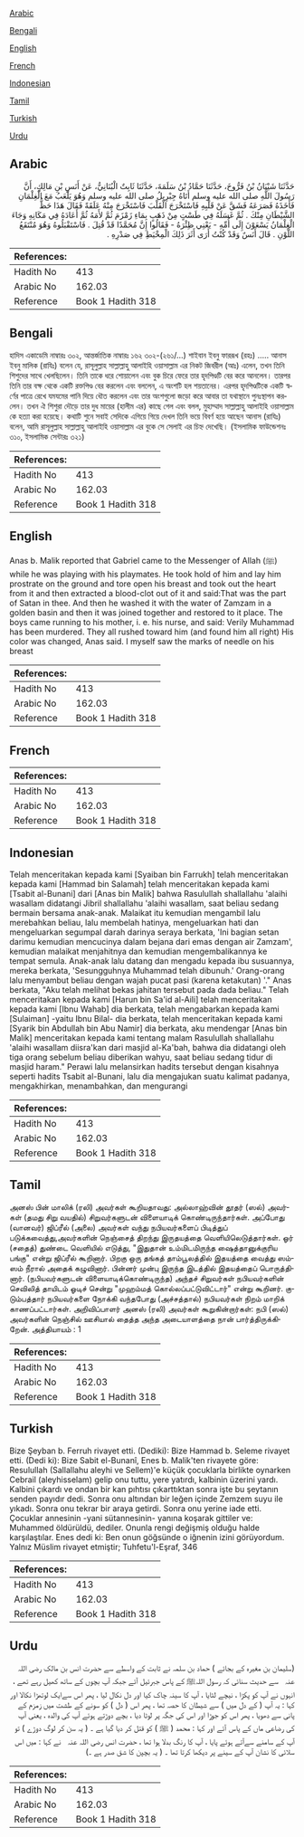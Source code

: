 [Arabic](#arabic)

[Bengali](#bengali)

[English](#english)

[French](#french)

[Indonesian](#indonesian)

[Tamil](#tamil)

[Turkish](#turkish)

[Urdu](#urdu)

## Arabic


<div dir="rtl" lang="ar" style={{fontSize:'larger',backgroundColor:'#f8f9fa',padding:20}}>
حَدَّثَنَا شَيْبَانُ بْنُ فَرُّوخَ، حَدَّثَنَا حَمَّادُ بْنُ سَلَمَةَ، حَدَّثَنَا ثَابِتٌ الْبُنَانِيُّ، عَنْ أَنَسِ بْنِ مَالِكٍ، أَنَّ رَسُولَ اللَّهِ صلى الله عليه وسلم أَتَاهُ جِبْرِيلُ صلى الله عليه وسلم وَهُوَ يَلْعَبُ مَعَ الْغِلْمَانِ فَأَخَذَهُ فَصَرَعَهُ فَشَقَّ عَنْ قَلْبِهِ فَاسْتَخْرَجَ الْقَلْبَ فَاسْتَخْرَجَ مِنْهُ عَلَقَةً فَقَالَ هَذَا حَظُّ الشَّيْطَانِ مِنْكَ ‏.‏ ثُمَّ غَسَلَهُ فِي طَسْتٍ مِنْ ذَهَبٍ بِمَاءِ زَمْزَمَ ثُمَّ لأَمَهُ ثُمَّ أَعَادَهُ فِي مَكَانِهِ وَجَاءَ الْغِلْمَانُ يَسْعَوْنَ إِلَى أُمِّهِ - يَعْنِي ظِئْرَهُ - فَقَالُوا إِنَّ مُحَمَّدًا قَدْ قُتِلَ ‏.‏ فَاسْتَقْبَلُوهُ وَهُوَ مُنْتَقَعُ اللَّوْنِ ‏.‏ قَالَ أَنَسٌ وَقَدْ كُنْتُ أَرَى أَثَرَ ذَلِكَ الْمِخْيَطِ فِي صَدْرِهِ ‏.‏
</div>
<div style={{backgroundColor:'#f8f9fa',padding:20, marginBottom: 10}}><table> <thead> <tr> <th>References:</th> <th></th> </tr> </thead> <tbody><tr><td>Hadith No</td><td>413</td></tr><tr><td>Arabic No</td><td>162.03</td></tr><tr><td>Reference</td><td>Book 1 Hadith 318</td></tr></tbody></table></div>

## Bengali


<div dir="ltr" lang="bn" style={{fontSize:'larger',backgroundColor:'#f8f9fa',padding:20}}>
হাদিস একাডেমি নাম্বারঃ ৩০২, আন্তর্জাতিক নাম্বারঃ ১৬২ ৩০২-(২৬১/...) শাইবান ইবনু ফাররূখ (রহঃ) ..... আনাস ইবনু মালিক (রাযিঃ) বলেন যে, রাসূলুল্লাহ সাল্লাল্লাহু আলাইহি ওয়াসাল্লাম এর নিকট জিবরীল (আঃ) এলেন, তখন তিনি শিশুদের সাথে খেলছিলেন। তিনি তাকে ধরে শোয়ালেন এবং বুক চিরে ফেরে তার হৃদপিণ্ডটি বের করে আনলেন। তারপর তিনি তার বক্ষ থেকে একটি রক্তপিণ্ড বের করলেন এবং বললেন, এ অংশটি হল শয়তানের। এরপর হৃদপিণ্ডটিকে একটি স্বর্ণের পাত্রে রেখে যমযমের পানি দিয়ে ধৌত করলেন এবং তার অংশগুলো জড়ো করে আবার তা যথাস্থানে পুনঃস্থাপন করলেন। তখন ঐ শিশুরা দৌড়ে তার দুধ মায়ের (হালীম এর) কাছে গেল এবং বলল, মুহাম্মাদ সাল্লাল্লাহু আলাইহি ওয়াসাল্লাম কে হত্যা করা হয়েছে। কথাটি শুনে সবাই সেদিকে এগিয়ে গিয়ে দেখল তিনি ভয়ে বিবর্ণ হয়ে আছেন আনাস (রাযিঃ) বলেন, আমি রাসূলুল্লাহ সাল্লাল্লাহু আলাইহি ওয়াসাল্লাম এর বুকে সে সেলাই এর চিহ্ন দেখেছি। (ইসলামিক ফাউন্ডেশনঃ ৩১০, ইসলামিক সেন্টারঃ ৩২১)
</div>
<div style={{backgroundColor:'#f8f9fa',padding:20, marginBottom: 10}}><table> <thead> <tr> <th>References:</th> <th></th> </tr> </thead> <tbody><tr><td>Hadith No</td><td>413</td></tr><tr><td>Arabic No</td><td>162.03</td></tr><tr><td>Reference</td><td>Book 1 Hadith 318</td></tr></tbody></table></div>

## English


<div dir="ltr" lang="en" style={{fontSize:'larger',backgroundColor:'#f8f9fa',padding:20}}>
Anas b. Malik reported that Gabriel came to the Messenger of Allah (ﷺ) while he was playing with his playmates. He took hold of him and lay him prostrate on the ground and tore open his breast and took out the heart from it and then extracted a blood-clot out of it and said:That was the part of Satan in thee. And then he washed it with the water of Zamzam in a golden basin and then it was joined together and restored to it place. The boys came running to his mother, i. e. his nurse, and said: Verily Muhammad has been murdered. They all rushed toward him (and found him all right) His color was changed, Anas said. I myself saw the marks of needle on his breast
</div>
<div style={{backgroundColor:'#f8f9fa',padding:20, marginBottom: 10}}><table> <thead> <tr> <th>References:</th> <th></th> </tr> </thead> <tbody><tr><td>Hadith No</td><td>413</td></tr><tr><td>Arabic No</td><td>162.03</td></tr><tr><td>Reference</td><td>Book 1 Hadith 318</td></tr></tbody></table></div>

## French


<div dir="ltr" lang="fr" style={{fontSize:'larger',backgroundColor:'#f8f9fa',padding:20}}>

</div>
<div style={{backgroundColor:'#f8f9fa',padding:20, marginBottom: 10}}><table> <thead> <tr> <th>References:</th> <th></th> </tr> </thead> <tbody><tr><td>Hadith No</td><td>413</td></tr><tr><td>Arabic No</td><td>162.03</td></tr><tr><td>Reference</td><td>Book 1 Hadith 318</td></tr></tbody></table></div>

## Indonesian


<div dir="ltr" lang="id" style={{fontSize:'larger',backgroundColor:'#f8f9fa',padding:20}}>
Telah menceritakan kepada kami [Syaiban bin Farrukh] telah menceritakan kepada kami [Hammad bin Salamah] telah menceritakan kepada kami [Tsabit al-Bunani] dari [Anas bin Malik] bahwa Rasulullah shallallahu 'alaihi wasallam didatangi Jibril shallallahu 'alaihi wasallam, saat beliau sedang bermain bersama anak-anak. Malaikat itu kemudian mengambil lalu merebahkan beliau, lalu membelah hatinya, mengeluarkan hati dan mengeluarkan segumpal darah darinya seraya berkata, 'Ini bagian setan darimu kemudian mencucinya dalam bejana dari emas dengan air Zamzam', kemudian malaikat menjahitnya dan kemudian mengembalikannya ke tempat semula. Anak-anak lalu datang dan mengadu kepada ibu susuannya, mereka berkata, 'Sesungguhnya Muhammad telah dibunuh.' Orang-orang lalu menyambut beliau dengan wajah pucat pasi (karena ketakutan) '." Anas berkata, "Aku telah melihat bekas jahitan tersebut pada dada beliau." Telah menceritakan kepada kami [Harun bin Sa'id al-Aili] telah menceritakan kepada kami [Ibnu Wahab] dia berkata, telah mengabarkan kepada kami [Sulaiman] -yaitu Ibnu Bilal- dia berkata, telah menceritakan kepada kami [Syarik bin Abdullah bin Abu Namir] dia berkata, aku mendengar [Anas bin Malik] menceritakan kepada kami tentang malam Rasulullah shallallahu 'alaihi wasallam diisra'kan dari masjid al-Ka'bah, bahwa dia didatangi oleh tiga orang sebelum beliau diberikan wahyu, saat beliau sedang tidur di masjid haram." Perawi lalu melansirkan hadits tersebut dengan kisahnya seperti hadits Tsabit al-Bunani, lalu dia mengajukan suatu kalimat padanya, mengakhirkan, menambahkan, dan mengurangi
</div>
<div style={{backgroundColor:'#f8f9fa',padding:20, marginBottom: 10}}><table> <thead> <tr> <th>References:</th> <th></th> </tr> </thead> <tbody><tr><td>Hadith No</td><td>413</td></tr><tr><td>Arabic No</td><td>162.03</td></tr><tr><td>Reference</td><td>Book 1 Hadith 318</td></tr></tbody></table></div>

## Tamil


<div dir="ltr" lang="ta" style={{fontSize:'larger',backgroundColor:'#f8f9fa',padding:20}}>
அனஸ் பின் மாலிக் (ரலி) அவர்கள் கூறியதாவது: அல்லாஹ்வின் தூதர் (ஸல்) அவர்கள் (தமது சிறு வயதில்) சிறுவர்களுடன் விளையாடிக் கொண்டிருந்தார்கள். அப்போது (வானவர்) ஜிப்ரீல் (அலை) அவர்கள் வந்து நபியவர்களைப் பிடித்துப் படுக்கவைத்து,அவர்களின் நெஞ்சைத் திறந்து இருதயத்தை வெளியிலெடுத்தார்கள். ஓர் (சதைத்) துண்டை வெளியில் எடுத்து, "இதுதான் உம்மிடமிருந்த ஷைத்தானுக்குரிய பங்கு" என்று ஜிப்ரீல் கூறினார். பிறகு ஒரு தங்கத் தாம்பூலத்தில் இதயத்தை வைத்து ஸம்ஸம் நீரால் அதைக் கழுவினார். பின்னர் முன்பு இருந்த இடத்தில் இதயத்தைப் பொருத்தினார். (நபியவர்களுடன் விளையாடிக்கொண்டிருந்த) அந்தச் சிறுவர்கள் நபியவர்களின் செவிலித் தாயிடம் ஓடிச் சென்று "முஹம்மத் கொல்லப்பட்டுவிட்டார்" என்று கூறினர். குடும்பத்தார் நபியவர்களை நோக்கி வந்தபோது (அச்சத்தால்) நபியவர்கள் நிறம் மாறிக் காணப்பட்டார்கள். அறிவிப்பாளர் அனஸ் (ரலி) அவர்கள் கூறுகின்றார்கள்: நபி (ஸல்) அவர்களின் நெஞ்சில் ஊசியால் தைத்த அந்த அடையாளத்தை நான் பார்த்திருக்கிறேன். அத்தியாயம் : 1
</div>
<div style={{backgroundColor:'#f8f9fa',padding:20, marginBottom: 10}}><table> <thead> <tr> <th>References:</th> <th></th> </tr> </thead> <tbody><tr><td>Hadith No</td><td>413</td></tr><tr><td>Arabic No</td><td>162.03</td></tr><tr><td>Reference</td><td>Book 1 Hadith 318</td></tr></tbody></table></div>

## Turkish


<div dir="ltr" lang="tr" style={{fontSize:'larger',backgroundColor:'#f8f9fa',padding:20}}>
Bize Şeyban b. Ferruh rivayet etti. (Dediki): Bize Hammad b. Seleme rivayet etti. (Dedi ki): Bize Sabit el-Bunanî, Enes b. Malik'ten rivayete göre: Resulullah (Sallallahu aleyhi ve Sellem)'e küçük çocuklarla birlikte oynarken Cebrail (aleyhisselam) gelip onu tuttu, yere yatırdı, kalbinin üzerini yardı. Kalbini çıkardı ve ondan bir kan pıhtısı çıkarttıktan sonra işte bu şeytanın senden payıdır dedi. Sonra onu altından bir leğen içinde Zemzem suyu ile yıkadı. Sonra onu tekrar bir araya getirdi. Sonra onu yerine iade etti. Çocuklar annesinin -yani sütannesinin- yanına koşarak gittiler ve: Muhammed öldürüldü, dediler. Onunla rengi değişmiş olduğu halde karşılaştılar. Enes dedi ki: Ben onun göğsünde o iğnenin izini görüyordum. Yalnız Müslim rivayet etmiştir; Tuhfetu'l-Eşraf, 346
</div>
<div style={{backgroundColor:'#f8f9fa',padding:20, marginBottom: 10}}><table> <thead> <tr> <th>References:</th> <th></th> </tr> </thead> <tbody><tr><td>Hadith No</td><td>413</td></tr><tr><td>Arabic No</td><td>162.03</td></tr><tr><td>Reference</td><td>Book 1 Hadith 318</td></tr></tbody></table></div>

## Urdu


<div dir="rtl" lang="ur" style={{fontSize:'larger',backgroundColor:'#f8f9fa',padding:20}}>
(سلیمان بن مغیرہ کے بجائے ) حماد بن سلمہ نے ثابت کے واسطے سے حضرت انس بن مالک ‌رضی ‌اللہ ‌عنہ ‌ ‌ سے حدیث سنائی کہ رسول اللہﷺ کے پاس جبرئیل آئے جبکہ آپ بچوں کے ساتھ کھیل رہے تھے ، انہوں نے آپ کو پکڑا ، نیچے لٹایا ، آپ کا سینہ چاک کیا اور دل نکال لیا ، پھر اس سےایک لوتھڑا نکالا اور کہا : یہ آپ ( کے دل میں ) سے شیطان کا حصہ تھا ، پھر اس ( دل ) کو سونے کے طشت میں زمزم کے پانی سے دھویا ، پھر اس کو جوڑا اور اس کی جگہ پر لوٹا دیا ، بچے دوڑتے ہوئے آپ کی والدہ ، یعنی آپ کی رضاعی ماں کے پاس آئے اور کہا : محمد ( ﷺ ) کو قتل کر دیا گیا ہے ۔ ( یہ سن کر لوگ دوڑے ) تو آپ کے سامنے سےآتے ہوئے پایا ، آپ کا رنگ بدلا ہوا تھا ، حضرت انس ‌رضی ‌اللہ ‌عنہ ‌ ‌ نے کہا : میں اس سلائی کا نشان آپ کے سینے پر دیکھا کرتا تھا ۔ ( یہ بچپن کا شق صدر ہے ۔)
</div>
<div style={{backgroundColor:'#f8f9fa',padding:20, marginBottom: 10}}><table> <thead> <tr> <th>References:</th> <th></th> </tr> </thead> <tbody><tr><td>Hadith No</td><td>413</td></tr><tr><td>Arabic No</td><td>162.03</td></tr><tr><td>Reference</td><td>Book 1 Hadith 318</td></tr></tbody></table></div>